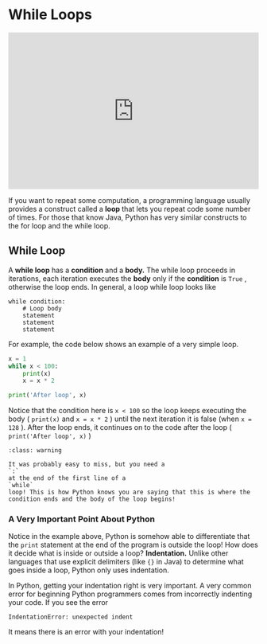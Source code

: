 # While Loops


<div style="position: relative; padding-bottom: 62.5%; height: 0;">
    <iframe src="https://www.loom.com/embed/8cf97c1c51074ede9bb28a47d4761206?sharedAppSource=personal_library" frameborder="0" webkitallowfullscreen mozallowfullscreen allowfullscreen style="position: absolute; top: 0; left: 0; width: 100%; height: 100%;"></iframe>
</div>

If you want to repeat some computation, a programming language usually provides a construct called a **loop** that lets you repeat code some number of times. For those that know Java, Python has very similar constructs to the for loop and the while loop.  

##  While Loop  

A **while loop** has a **condition** and a **body.** The while loop proceeds in iterations, each iteration executes the **body** only if the **condition** is `True` , otherwise the loop ends. In general, a loop while loop looks like  

```text
while condition:
    # Loop body
    statement
    statement
    statement
````

For example, the code below shows an example of a very simple loop.  

```python
x = 1
while x < 100:
    print(x)
    x = x * 2

print('After loop', x)
```

Notice that the condition here is `x < 100` so the loop keeps executing the body ( `print(x)` and `x = x * 2` ) until the next iteration it is false (when `x = 128` ). After the loop ends, it continues on to the code after the loop ( `print('After loop', x)` )  


```{admonition} Warning
:class: warning

It was probably easy to miss, but you need a
`:`
at the end of the first line of a
`while`
loop! This is how Python knows you are saying that this is where the condition ends and the body of the loop begins!

```

###  A Very Important Point About Python  

Notice in the example above, Python is somehow able to differentiate that the `print` statement at the end of the program is outside the loop! How does it decide what is inside or outside a loop? **Indentation.** Unlike other languages that use explicit delimiters (like `{}` in Java) to determine what goes inside a loop, Python only uses indentation.  

In Python, getting your indentation right is very important. A very common error for beginning Python programmers comes from incorrectly indenting your code. If you see the error  

```text
IndentationError: unexpected indent 

````

It means there is an error with your indentation!  


